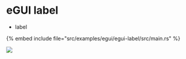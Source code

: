 # eGUI label

* label

{% embed include file="src/examples/egui/egui-label/src/main.rs" %}

![](/examples/egui/egui-label/screenshot.png)


